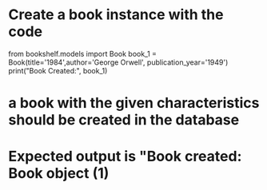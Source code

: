 # Create a book instance with the code
from bookshelf.models import Book
book_1 = Book(title='1984',author='George Orwell', publication_year='1949')
print("Book Created:", book_1)


# a book with the given characteristics should be created in the database
# Expected output is "Book created: Book object (1)


